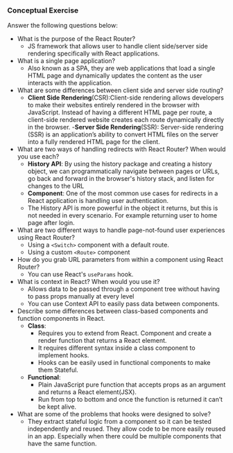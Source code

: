### Conceptual Exercise

Answer the following questions below:

- What is the purpose of the React Router?
  - JS framework that allows user to handle client side/server side rendering specifically with React applications. 
- What is a single page application?
  - Also known as a SPA, they are web applications that load a single HTML page and dynamically updates the content as the user interacts with the application.
- What are some differences between client side and server side routing?
  - **Client Side Rendering**(CSR):Client-side rendering allows developers to make their websites entirely rendered in the browser with JavaScript. Instead of having a different HTML page per route, a client-side rendered website creates each route dynamically directly in the browser.
  -**Server Side Rendering**(SSR): Server-side rendering (SSR) is an application’s ability to convert HTML files on the server into a fully rendered HTML page for the client.
- What are two ways of handling redirects with React Router? When would you use each?
  - **History API**: By using the history package and creating a history object, we can programmatically navigate between pages or URLs, go back and forward in the browser's history stack, and listen for changes to the URL
  - **<Redirect/> Component**: One of the most common use cases for redirects in a React application is handling user authentication.
  - The History API is more powerful in the object it returns, but this is not needed in every scenario. For example returning user to home page after login.
- What are two different ways to handle page-not-found user experiences using React Router? 
  - Using a `<Switch>` component with a default route.
  - Using a custom `<Route>` component
- How do you grab URL parameters from within a component using React Router?
  - You can use React's `useParams` hook. 
- What is context in React? When would you use it?
  - Allows data to be passed through a component tree without having to pass props manually at every level
  - You can use Context API to easily pass data between components. 
- Describe some differences between class-based components and function
  components in React.
  - **Class**: 
    - Requires you to extend from React. Component and create a render function that returns a React element.
    - It requires different syntax inside a class component to implement hooks.
    - Hooks can be easily used in functional components to make them Stateful.
  - **Functional**:
    - Plain JavaScript pure function that accepts props as an argument and returns a React element(JSX).
    - Run from top to bottom and once the function is returned it can’t be kept alive.
- What are some of the problems that hooks were designed to solve?
  - They extract stateful logic from a component so it can be tested independently and reused. They allow code to be more easily reused in an app. Especially when there could be multiple components that have the same function. 